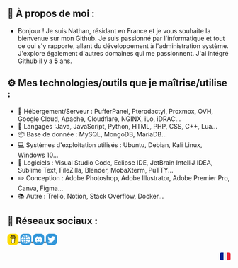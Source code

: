 ## 🎩 À propos de moi :
- Bonjour ! Je suis Nathan, résidant en France et je vous souhaite la bienvenue sur mon Github. Je suis passionné par l'informatique et tout ce qui s'y rapporte, allant du développement à l'administration système. J'explore également d'autres domaines qui me passionnent. J'ai intégré Github il y a **5** ans.

## ⚙️ Mes technologies/outils que je maîtrise/utilise :
- 💾 Hébergement/Serveur : PufferPanel, Pterodactyl, Proxmox, OVH, Google Cloud, Apache, Cloudflare, NGINX, iLo, iDRAC...
- 📃 Langages :Java, JavaScript, Python, HTML, PHP, CSS, C++, Lua...
- 📦 Base de donnée : MySQL, MongoDB, MariaDB...
- 💻 Systèmes d'exploitation utilisés : Ubuntu, Debian, Kali Linux, Windows 10...
- 🔨 Logiciels : Visual Studio Code, Eclipse IDE, JetBrain IntelliJ IDEA, Sublime Text, FileZilla, Blender, MobaXterm, PuTTY...
- ✏️ Conception : Adobe Photoshop, Adobe Illustrator, Adobe Premier Pro, Canva, Figma...
- 📚 Autre : Trello, Notion, Stack Overflow, Docker...

## 🔗 Réseaux sociaux :
<p align="left">
  <a href="https://www.buymeacoffee.com/nathack" target="_blank">
    <img align="center" src="/images/coffee.png" width="25" height="25"></img>
  </a>
  <a href="https://nathack.fr" target="_blank">
    <img align="center" src="/images/site.png" width="25" height="25"></img>
  </a>
  <a href="https://discord.gg/pFF5y7BX" target="_blank">
    <img align="center" src="/images/server-discord.png" width="25" height="25"></img>
  </a>
  <a href="https://twitter.com/Nathack_" target="_blank">
     <img align="center" src="/images/twitter.png" width="25" height="25"></img>
  </a></p>
<p align="center"><img align="right" src="/images/french.png"></img></p> 
